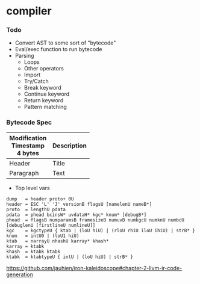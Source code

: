 # compiler

### Todo
- Convert AST to some sort of "bytecode"
- Eval/exec function to run bytecode
- Parsing
  - Loops
  - Other operators
  - Import
  - Try/Catch
  - Break keyword
  - Continue keyword
  - Return keyword
  - Pattern matching

### Bytecode Spec
| Modification<br/>Timestamp<br/>4 bytes | Description |
|----------------------------------------|-------------|
| Header                                 | Title       |
| Paragraph                              | Text        |

- Top level vars
```
dump   = header proto+ 0U
header = ESC 'L' 'J' versionB flagsU [namelenU nameB*]
proto  = lengthU pdata
pdata  = phead bcinsW* uvdataH* kgc* knum* [debugB*]
phead  = flagsB numparamsB framesizeB numuvB numkgcU numknU numbcU
[debuglenU [firstlineU numlineU]]
kgc    = kgctypeU { ktab | (loU hiU) | (rloU rhiU iloU ihiU) | strB* }
knum   = intU0 | (loU1 hiU)
ktab   = narrayU nhashU karray* khash*
karray = ktabk
khash  = ktabk ktabk
ktabk  = ktabtypeU { intU | (loU hiU) | strB* }
```

https://github.com/jauhien/iron-kaleidoscope#chapter-2-llvm-ir-code-generation